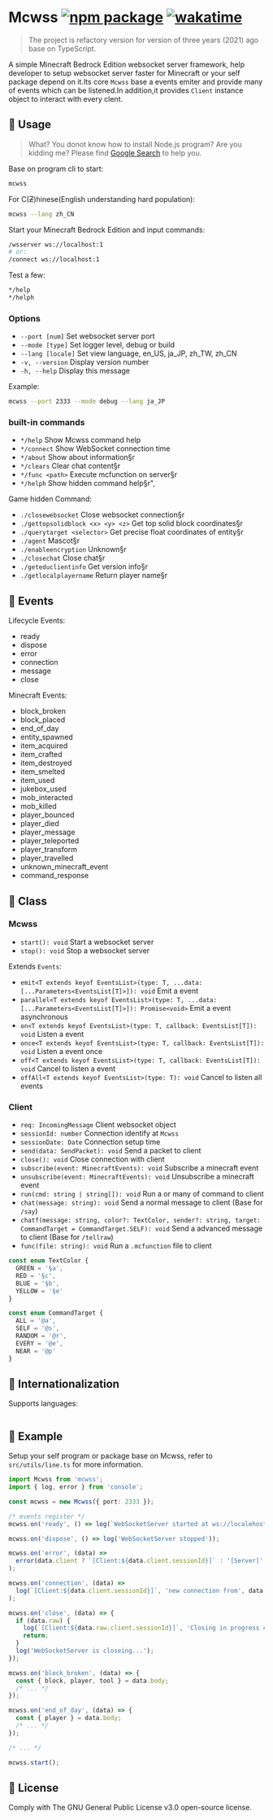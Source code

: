 # Mcwss [![npm package](https://badgen.net/npm/v/mcwss)](https://npmjs.com/package/mcwss) [![wakatime](https://wakatime.com/badge/user/018dc603-712a-4205-a226-d4c9ccd0d02b/project/018dceb3-4749-44d6-93be-b3e581301a74.svg)](https://wakatime.com/badge/user/018dc603-712a-4205-a226-d4c9ccd0d02b/project/018dceb3-4749-44d6-93be-b3e581301a74)

> The project is refactory version for version of three years (2021) ago base on TypeScript.

A simple Minecraft Bedrock Edition websocket server framework, help developer to setup websocket server faster for Minecraft or your self package depend on it.Its core `Mcwss` base a events emiter and provide many of events which can be listened.In addition,it provides `Client` instance object to interact with every clent.

## 🧊 Usage

> What? You donot know how to install Node.js program? Are you kidding me? Please find [Google Search](https://google.com) to help you.

Base on program cli to start:

```sh
mcwss
```

For C(~~Z~~)hinese(English understanding hard population):

```sh
mcwss --lang zh_CN
```

Start your Minecraft Bedrock Edition and input commands:

```sh
/wsserver ws://localhost:1
# or:
/connect ws://localhost:1
```

Test a few:

```sh
*/help
*/helph
```

### Options

- `--port [num]` Set websocket server port
- `--mode [type]` Set logger level, debug or build
- `--lang [locale]` Set view language, en_US, ja_JP, zh_TW, zh_CN
- `-v, --version` Display version number
- `-h, --help` Display this message

Example:

```sh
mcwss --port 2333 --mode debug --lang ja_JP
```

### built-in commands

- `*/help` Show Mcwss command help
- `*/connect` Show WebSocket connection time
- `*/about` Show about information§r
- `*/clears` Clear chat content§r
- `*/func <path>` Execute mcfunction on server§r
- `*/helph` Show hidden command help§r",

Game hidden Command:

- `./closewebsocket` Close websocket connection§r
- `./gettopsolidblock <x> <y> <z>` Get top solid block coordinates§r
- `./querytarget <selector>` Get precise float coordinates of entity§r
- `./agent` Mascot§r
- `./enableencryption` Unknown§r
- `./closechat` Close chat§r
- `./geteduclientinfo` Get version info§r
- `./getlocalplayername` Return player name§r

## 🎯 Events

Lifecycle Events:

- ready
- dispose
- error
- connection
- message
- close

Minecraft Events:

- block_broken
- block_placed
- end_of_day
- entity_spawned
- item_acquired
- item_crafted
- item_destroyed
- item_smelted
- item_used
- jukebox_used
- mob_interacted
- mob_killed
- player_bounced
- player_died
- player_message
- player_teleported
- player_transform
- player_travelled
- unknown_minecraft_event
- command_response

## 🚀 Class

### Mcwss

- `start(): void` Start a websocket server
- `stop(): void` Stop a websocket server

Extends `Events`:

- `emit<T extends keyof EventsList>(type: T, ...data: [...Parameters<EventsList[T]>]): void` Emit a event
- `parallel<T extends keyof EventsList>(type: T, ...data: [...Parameters<EventsList[T]>]): Promise<void>` Emit a event asynchronous
- `on<T extends keyof EventsList>(type: T, callback: EventsList[T]): void` Listen a event
- `once<T extends keyof EventsList>(type: T, callback: EventsList[T]): void` Listen a event once
- `off<T extends keyof EventsList>(type: T, callback: EventsList[T]): void` Cancel to listen a event
- `offAll<T extends keyof EventsList>(type: T): void` Cancel to listen all events

### Client

- `req: IncomingMessage` Client websocket object
- `sessionId: number` Connection identify at `Mcwss`
- `sessionDate: Date` Connection setup time
- `send(data: SendPacket): void` Send a packet to client
- `close(): void` Close connection with client
- `subscribe(event: MinecraftEvents): void` Subscribe a minecraft event
- `unsubscribe(event: MinecraftEvents): void` Unsubscribe a minecraft event
- `run(cmd: string | string[]): void` Run a or many of command to client
- `chat(message: string): void` Send a normal message to client (Base for `/say`)
- `chatf(message: string, color?: TextColor, sender?: string, target: CommandTarget = CommandTarget.SELF): void` Send a advanced message to client (Base for `/tellraw`)
- `func(file: string): void` Run a `.mcfunction` file to client

```typescript
const enum TextColor {
  GREEN = '§a',
  RED = '§c',
  BLUE = '§b',
  YELLOW = '§e'
}

const enum CommandTarget {
  ALL = '@a',
  SELF = '@s',
  RANDOM = '@r',
  EVERY = '@e',
  NEAR = '@p'
}
```

## 🧩 Internationalization

Supports languages:

```typescript

```

## 🌰 Example

Setup your self program or package base on Mcwss, refer to `src/utils/line.ts` for more information.

```typescript
import Mcwss from 'mcwss';
import { log, error } from 'console';

const mcwss = new Mcwss({ port: 2333 });

/* events register */
mcwss.on('ready', () => log(`WebSocketServer started at ws://localehost:${port} `));

mcwss.on('dispose', () => log('WebSocketServer stopped'));

mcwss.on('error', (data) =>
  error(data.client ? `[Client:${data.client.sessionId}]` : '[Server]', data.error.name, data.error.message)
);

mcwss.on('connection', (data) =>
  log(`[Client:${data.client.sessionId}]`, 'new connection from', data.client.req.socket.remoteAddress)
);

mcwss.on('close', (data) => {
  if (data.raw) {
    log(`[Client:${data.raw.client.sessionId}]`, 'Closing in progress code:', data.raw.code);
    return;
  }
  log('WebSocketServer is closeing...');
});

mcwss.on('block_broken', (data) => {
  const { block, player, tool } = data.body;
  /* ... */
});

mcwss.on('end_of_day', (data) => {
  const { player } = data.body;
  /* ... */
});

/* ... */

mcwss.start();
```

## 📜 License

Comply with The GNU General Public License v3.0 open-source license.
